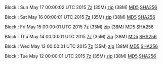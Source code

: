 Block : Sun May 17 00:00:02 UTC 2015 [7z](https://transfer.sh/B0oIF/bootstrap.dat.20150517.7z) (35M) [zip](https://transfer.sh/BMkru/bootstrap.dat.20150517.zip) (38M) [MD5](https://transfer.sh/ygH1p/md5.txt) [SHA256](https://transfer.sh/8G5bp/sha256.txt)

Block : Sat May 16 00:00:01 UTC 2015 [7z](https://transfer.sh/6PR4o/bootstrap.dat.20150516.7z) (35M) [zip](https://transfer.sh/MmMUb/bootstrap.dat.20150516.zip) (38M) [MD5](https://transfer.sh/180yYy/md5.txt) [SHA256](https://transfer.sh/OsMoU/sha256.txt)

Block : Fri May 15 00:00:01 UTC 2015 [7z](https://transfer.sh/hjh4F/bootstrap.dat.20150515.7z) (35M) [zip](https://transfer.sh/QQVF9/bootstrap.dat.20150515.zip) (38M) [MD5](https://transfer.sh/zEgCO/md5.txt) [SHA256](https://transfer.sh/18H9LX/sha256.txt)

Block : Thu May 14 00:00:01 UTC 2015 [7z](https://transfer.sh/132M5o/bootstrap.dat.20150514.7z) (35M) [zip](https://transfer.sh/bAgMh/bootstrap.dat.20150514.zip) (38M) [MD5](https://transfer.sh/OEUwZ/md5.txt) [SHA256](https://transfer.sh/wc1Br/sha256.txt)

Block : Wed May 13 00:00:01 UTC 2015 [7z](https://transfer.sh/PkJVp/bootstrap.dat.20150513.7z) (35M) [zip](https://transfer.sh/6YV9T/bootstrap.dat.20150513.zip) (38M) [MD5](https://transfer.sh/nqauA/md5.txt) [SHA256](https://transfer.sh/vlLQk/sha256.txt)

Block : Tue May 12 00:00:01 UTC 2015 [7z](https://transfer.sh/91kLF/bootstrap.dat.20150512.7z) (35M) [zip](https://transfer.sh/o6VlT/bootstrap.dat.20150512.zip) (38M) [MD5](https://transfer.sh/lZUBE/md5.txt) [SHA256](https://transfer.sh/buRVm/sha256.txt)
